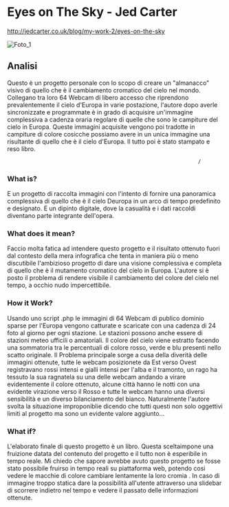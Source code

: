 # Eyes on The Sky - Jed Carter

http://jedcarter.co.uk/blog/my-work-2/eyes-on-the-sky

![Foto_1](http://i.imgur.com/eWWFYaN.jpg)

## Analisi
Questo è un progetto personale con lo scopo di creare un "almanacco" visivo di quello che è il cambiamento cromatico del cielo nel mondo. Collegano tra loro 64 Webcam di libero accesso che riprendono prevalentemente il cielo d'Europa in varie postazione, l'autore dopo averle sincronizzate e programmate è in grado di acquisire un'immagine complessiva a cadenza oraria regolare di quelle che sono le campiture del cielo in Europa. Queste immagini acquisite vengono poi tradotte in campiture di colore cosicche possiamo avere in un unica immagine una risultante di quello che è il cielo d'Europa. Il tutto poi è stato stampato e reso libro.

                                                                  /
                                                                  
### What is?  

E un progetto di raccolta immagini con l'intento di fornire una panoramica complessiva di quello che è il cielo Deuropa in un arco di tempo predefinito e designato. E un dipinto digitale, dove la casualità e i dati raccoldi diventano parte integrante dell'opera.

### What does it mean?

Faccio molta fatica ad intendere questo progetto e il risultato ottenuto fuori dal contesto della mera infografica che tenta in maniera più o meno discutibile l'ambizioso progetto di dare una visione complessiva e completa di quello che è il mutamento cromatico del cielo in Europa. L'autore si è posto il problema di rendere visibile il cambiamento del colore del cielo nel tempo, a occhio nudo impercettibile. 

### How it Work?

Usando uno script .php le immagini di 64 Webcam di publico dominio sparse per l'Europa vengono catturate e scaricate con una cadenza di 24 foto al giorno per ogni stazione. Le stazioni possono anche essere di stazioni meteo ufficili o amatoriali. 
Il colore del cielo viene estratto facendo una sommatoria tra le percentuali di colore rosso, verde e blu presenti nello scatto originale.
Il Problema principale sorge a cusa della diverità delle immagini ottenute, tutte le webcam posizionete da Est verso Ovest registravano rossi intensi e gialli intensi per l'alba e il tramonto, un rago ha tessuto la sua ragnatela su una delle webcam andando a virare evidentemente il colore ottenuto, alcune città hanno le notti con una evidente virazione verso il Rosso e tutte le webcam hanno una diversi sensibilità e un diverso bilanciamento del bianco. Naturalmente l'autore svolta la situazione improponiblie dicendo che tutti questi non solo oggettivi limiti al progetto ma sono un evidente valore aggiunto...

### What if?

L'elaborato finale di questo progetto è un libro. Questa sceltaimpone una fruizione datata del contenuto del progetto e il tutto non è esperibile in tempo reale. Mi chiedo che sapore avrebbe avuto questo progetto se fosse stato possibile fruirso in tempo reali su piattaforma web, potendo cosi vedere le macchie di colore cambiare lentamente la loro cromia . In caso di immagine troppo statica dare la possibilità all'utente attraverso una slidebar di scorrere indietro nel tempo e vedere il passato delle informazioni ottenute.
